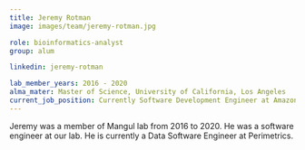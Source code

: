 ```yaml
---
title: Jeremy Rotman
image: images/team/jeremy-rotman.jpg

role: bioinformatics-analyst
group: alum

linkedin: jeremy-rotman

lab_member_years: 2016 - 2020
alma_mater: Master of Science, University of California, Los Angeles
current_job_position: Currently Software Development Engineer at Amazon
---
```


Jeremy was a member of Mangul lab from 2016 to 2020. He was a software engineer at our lab. He is currently a Data Software Engineer at Perimetrics.
